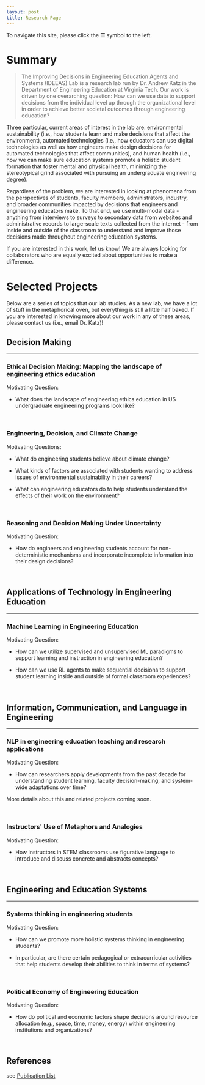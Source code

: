 ```yaml
---
layout: post
title: Research Page
---
```


To navigate this site, please click the **☰** symbol to the left.

# Summary

> The Improving Decisions in Engineering Education Agents and Systems (IDEEAS) Lab is a research lab run by Dr. Andrew Katz in the Department of Engineering Education at Virginia Tech. Our work is driven by one overarching question: How can we use data to support decisions from the individual level up through the organizational level in order to achieve better societal outcomes through engineering education? 

Three particular, current areas of interest in the lab are: environmental sustainability (i.e., how students learn and make decisions that affect the environment), automated technologies (i.e., how educators can use digital technologies as well as how engineers make design decisions for automated technologies that affect communities), and human health (i.e., how we can make sure education systems promote a holistic student formation that foster mental and physical health, minimizing the stereotypical grind associated with pursuing an undergraduate engineering degree). 

Regardless of the problem, we are interested in looking at phenomena from the perspectives of students, faculty members, administrators, industry, and broader communities impacted by decisions that engineers and engineering educators make. To that end, we use multi-modal data - anything from interviews to surveys to secondary data from websites and administrative records to large-scale texts collected from the internet - from inside and outside of the classroom to understand and improve those decisions made throughout engineering education systems. 


If you are interested in this work, let us know! We are always looking for collaborators who are equally excited about opportunities to make a difference.


# Selected Projects
Below are a series of topics that our lab studies. As a new lab, we have a lot of stuff in the metaphorical oven, but everything is still a little half baked. If you are interested in knowing more about our work in any of these areas, please contact us (i.e., email Dr. Katz)!


## Decision Making
------

### Ethical Decision Making: Mapping the landscape of engineering ethics education

Motivating Question: 

+ What does the landscape of engineering ethics education in US undergraduate engineering programs look like?

<br/>

### Engineering, Decision, and Climate Change

Motivating Questions: 

+ What do engineering students believe about climate change? 

+ What kinds of factors are associated with students wanting to address issues of environmental sustainability in their careers? 

+ What can engineering educators do to help students understand the effects of their work on the environment?

<br/>


### Reasoning and Decision Making Under Uncertainty

Motivating Question: 

+ How do engineers and engineering students account for non-deterministic mechanisms and incorporate incomplete information into their design decisions? 

<br/>

## Applications of Technology in Engineering Education 
----

### Machine Learning in Engineering Education

Motivating Question: 

+ How can we utilize supervised and unsupervised ML paradigms to support learning and instruction in engineering education?

+ How can we use RL agents to make sequential decisions to support student learning inside and outside of formal classroom experiences?

<br/>

## Information, Communication, and Language in Engineering
------

### NLP in engineering education teaching and research applications

Motivating Question: 

+ How can researchers apply developments from the past decade for understanding student learning, faculty decision-making, and system-wide adaptations over time? 

More details about this and related projects coming soon. 


<br/>

### Instructors' Use of Metaphors and Analogies

Motivating Question: 

+ How instructors in STEM classrooms use figurative language to introduce and discuss concrete and abstracts concepts?

<br/>



## Engineering and Education Systems
------

### Systems thinking in engineering students

Motivating Question: 

+ How can we promote more holistic systems thinking in engineering students? 

+ In particular, are there certain pedagogical or extracurricular activities that help students develop their abilities to think in terms of systems?

<br/>

### Political Economy of Engineering Education

Motivating Question: 

+ How do political and economic factors shape decisions around resource allocation (e.g., space, time, money, energy) within engineering institutions and organizations?

<br/>

## References

see [Publication List]({{site.baseurl}}/pubs/)



